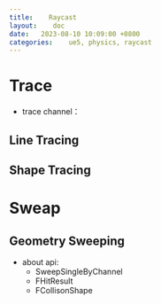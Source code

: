 ```yaml
---
title:    Raycast
layout:    doc
date:   2023-08-10 10:09:00 +0800
categories:    ue5, physics, raycast
---
```


# Trace

- trace channel：

## Line Tracing

## Shape Tracing

# Sweap

## Geometry Sweeping

- about api:
    - SweepSingleByChannel
    - FHitResult
    - FCollisonShape